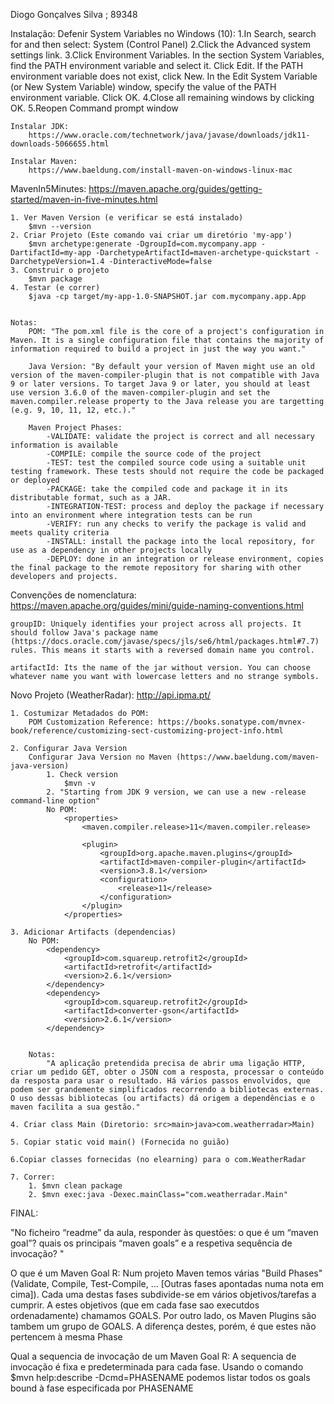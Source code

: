 Diogo Gonçalves Silva ; 89348

Instalação:
    Defenir System Variables no Windows (10):
        1.In Search, search for and then select: System (Control Panel)
        2.Click the Advanced system settings link.
        3.Click Environment Variables. In the section System Variables, find the PATH environment variable and select it. Click Edit. If the PATH environment variable does not exist, click New.
        In the Edit System Variable (or New System Variable) window, specify the value of the PATH environment variable. Click OK. 4.Close all remaining windows by clicking OK.
        5.Reopen Command prompt window

    Instalar JDK:
        https://www.oracle.com/technetwork/java/javase/downloads/jdk11-downloads-5066655.html

    Instalar Maven:
        https://www.baeldung.com/install-maven-on-windows-linux-mac


MavenIn5Minutes:
    https://maven.apache.org/guides/getting-started/maven-in-five-minutes.html

    1. Ver Maven Version (e verificar se está instalado)
        $mvn --version
    2. Criar Projeto (Este comando vai criar um diretório 'my-app')
        $mvn archetype:generate -DgroupId=com.mycompany.app -DartifactId=my-app -DarchetypeArtifactId=maven-archetype-quickstart -DarchetypeVersion=1.4 -DinteractiveMode=false
    3. Construir o projeto
        $mvn package
    4. Testar (e correr)
        $java -cp target/my-app-1.0-SNAPSHOT.jar com.mycompany.app.App
    

    Notas:
        POM: "The pom.xml file is the core of a project's configuration in Maven. It is a single configuration file that contains the majority of information required to build a project in just the way you want."

        Java Version: "By default your version of Maven might use an old version of the maven-compiler-plugin that is not compatible with Java 9 or later versions. To target Java 9 or later, you should at least use version 3.6.0 of the maven-compiler-plugin and set the maven.compiler.release property to the Java release you are targetting (e.g. 9, 10, 11, 12, etc.)."

        Maven Project Phases:    
            -VALIDATE: validate the project is correct and all necessary information is available
            -COMPILE: compile the source code of the project
            -TEST: test the compiled source code using a suitable unit testing framework. These tests should not require the code be packaged or deployed
            -PACKAGE: take the compiled code and package it in its distributable format, such as a JAR.
            -INTEGRATION-TEST: process and deploy the package if necessary into an environment where integration tests can be run
            -VERIFY: run any checks to verify the package is valid and meets quality criteria
            -INSTALL: install the package into the local repository, for use as a dependency in other projects locally
            -DEPLOY: done in an integration or release environment, copies the final package to the remote repository for sharing with other developers and projects.

Convenções de nomenclatura:
    https://maven.apache.org/guides/mini/guide-naming-conventions.html
    
    groupID: Uniquely identifies your project across all projects. It should follow Java's package name (https://docs.oracle.com/javase/specs/jls/se6/html/packages.html#7.7) rules. This means it starts with a reversed domain name you control. 
    
    artifactId: Its the name of the jar without version. You can choose whatever name you want with lowercase letters and no strange symbols.


Novo Projeto (WeatherRadar):
    http://api.ipma.pt/

    1. Costumizar Metadados do POM:
        POM Customization Reference: https://books.sonatype.com/mvnex-book/reference/customizing-sect-customizing-project-info.html

    2. Configurar Java Version
        Configurar Java Version no Maven (https://www.baeldung.com/maven-java-version)
            1. Check version 
                $mvn -v
            2. "Starting from JDK 9 version, we can use a new -release command-line option"
            No POM:
                <properties>
                    <maven.compiler.release>11</maven.compiler.release>

                    <plugin>
                        <groupId>org.apache.maven.plugins</groupId>
                        <artifactId>maven-compiler-plugin</artifactId>
                        <version>3.8.1</version>
                        <configuration>
                            <release>11</release>
                        </configuration>
                    </plugin>
                </properties>

    3. Adicionar Artifacts (dependencias)
        No POM:
            <dependency>
                <groupId>com.squareup.retrofit2</groupId>
                <artifactId>retrofit</artifactId>
                <version>2.6.1</version>
            </dependency>  
            <dependency>  
                <groupId>com.squareup.retrofit2</groupId>
                <artifactId>converter-gson</artifactId>
                <version>2.6.1</version>
            </dependency> 


        Notas:
            "A aplicação pretendida precisa de abrir uma ligação HTTP, criar um pedido GET, obter o JSON com a resposta, processar o conteúdo da resposta para usar o resultado. Há vários passos envolvidos, que podem ser grandemente simplificados recorrendo a bibliotecas externas. O uso dessas bibliotecas (ou artifacts) dá origem a dependências e o maven facilita a sua gestão."
    
    4. Criar class Main (Diretorio: src>main>java>com.weatherradar>Main)

    5. Copiar static void main() (Fornecida no guião)

    6.Copiar classes fornecidas (no elearning) para o com.WeatherRadar

    7. Correr:
        1. $mvn clean package 
        2. $mvn exec:java -Dexec.mainClass="com.weatherradar.Main"


FINAL:

"No ficheiro “readme” da aula, responder às questões: o que é um “maven goal”? quais os principais “maven goals” e a respetiva sequência de invocação? "

O que é um Maven Goal
    R: Num projeto Maven temos várias "Build Phases" (Validate, Compile, Test-Compile, ... [Outras fases apontadas numa nota em cima]). Cada uma destas fases subdivide-se em vários objetivos/tarefas a cumprir. A estes objetivos (que em cada fase sao executdos ordenadamente) chamamos GOALS.
    Por outro lado, os Maven Plugins são tambem um grupo de GOALS. A diferença destes, porém, é que estes não pertencem à mesma Phase

Qual a sequencia de invocação de um Maven Goal
    R: A sequencia de invocação é fixa e predeterminada para cada fase. Usando o comando $mvn help:describe -Dcmd=PHASENAME podemos listar todos os goals bound à fase especificada por PHASENAME